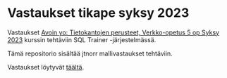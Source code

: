 # Vastaukset tikape syksy 2023

Vastaukset [Avoin yo: Tietokantojen perusteet, Verkko-opetus 5 op Syksy 2023](https://studies.helsinki.fi/kurssit/toteutus/otm-7a08b72f-b09c-4265-8619-322e4fd1d853/TKT10004) kurssin tehtäviin SQL Trainer -järjestelmässä.

Tämä repositorio sisältää jtnorr mallivastaukset tehtäviin.

Vastaukset löytyvät [täältä](/vastaukset.md).

